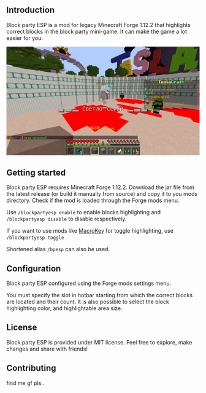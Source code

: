 ## Introduction
Block party ESP is a mod for legacy Minecraft Forge 1.12.2 that highlights correct blocks in the block party mini-game. It can make the game a lot easier for you.

![](images/img0.png)

## Getting started
Block party ESP requires Minecraft Forge 1.12.2. Download the jar file from the latest release (or build it manually from source) and copy it to you mods directory. Check if the mod is loaded through the Forge mods menu.

Use `/blockpartyesp enable` to enable blocks highlighting and `/blockpartyesp disable` to disable respectively.

If you want to use mods like [MacroKey](https://github.com/Matts/MacroKey) for toggle highlighting, use `/blockpartyesp toggle`

Shortened alias `/bpesp` can also be used.

## Configuration
Block party ESP configured using the Forge mods settings menu.

You must specify the slot in hotbar starting from which the correct blocks are located and their count. It is also possible to select the block highlighting color, and highlightable area size.

## License
Block party ESP is provided under MIT license. Feel free to explore, make changes and share with friends!

## Contributing
find me gf pls..